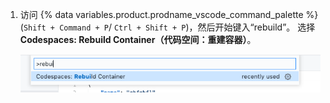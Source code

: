 1. 访问 {% data variables.product.prodname_vscode_command_palette %} (`Shift + Command + P`/ `Ctrl + Shift + P`)，然后开始键入“rebuild”。 选择 **Codespaces: Rebuild Container（代码空间：重建容器）**。

    ![重建容器选项](/assets/images/help/codespaces/codespaces-rebuild.png)

